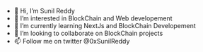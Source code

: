 - 👋 Hi, I’m Sunil Reddy
- 👀 I’m interested in BlockChain and Web developement
- 🌱 I’m currently learning NextJs and BlockChain Developement
- 💞️ I’m looking to collaborate on BlockChain projects
- 📫 Follow me on twitter @0xSunilReddy

<!---
0xSunday/0xSunday is a ✨ special ✨ repository because its `README.md` (this file) appears on your GitHub profile.
You can click the Preview link to take a look at your changes.
--->
